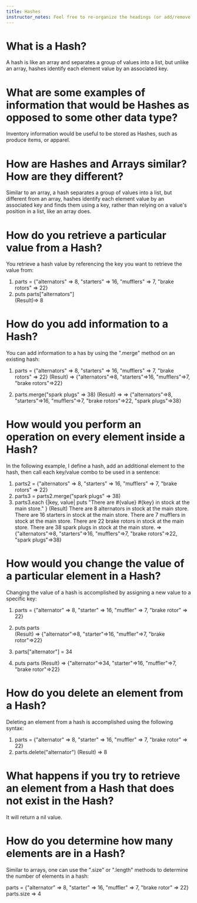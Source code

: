 ```yaml
---
title: Hashes
instructor_notes: Feel free to re-organize the headings (or add/remove headings) below. We included the headings for your benefit, but it's 100% fine if you want to write your responses in some different structure.
---
```


# What is a Hash?

A hash is like an array and separates a group of values into a list, but unlike an array, hashes identify each element value by an associated key.



# What are some examples of information that would be Hashes as opposed to some other data type?

Inventory information would be useful to be stored as Hashes, such as produce items, or apparel.



# How are Hashes and Arrays similar? How are they different?

Similar to an array, a hash separates a group of values into a list, but different from an array, hashes identify each element value by an associated key and finds them using a key, rather than relying on a value's position in a list, like an array does.



# How do you retrieve a particular value from a Hash?

You retrieve a hash value by referencing the key you want to retrieve the value from:

1) parts = {"alternators" => 8, "starters" => 16, "mufflers" => 7, "brake rotors" => 22}
2) puts parts["alternators"]   
(Result)=> 8




# How do you add information to a Hash?

You can add information to a has by using the ".merge" method on an existing hash:

1) parts = {"alternators" => 8, "starters" => 16, "mufflers" => 7, "brake rotors" => 22}
    (Result) => {"alternators"=>8, "starters"=>16, "mufflers"=>7, "brake rotors"=>22}

2) parts.merge("spark plugs" => 38)
    (Result) => => {"alternators"=>8, "starters"=>16, "mufflers"=>7, "brake rotors"=>22, "spark plugs"=>38}


# How would you perform an operation on every element inside a Hash?

In the following example, I define a hash, add an additional element to the hash, then call each key/value combo to be used in a sentence:

1) parts2 = {"alternators" => 8, "starters" => 16, "mufflers" => 7, "brake rotors" => 22}
2) parts3 = parts2.merge("spark plugs" => 38)
3) parts3.each {|key, value| puts "There are #{value} #{key} in stock at the main store." }
(Result)    There are 8 alternators in stock at the main store.
            There are 16 starters in stock at the main store.
            There are 7 mufflers in stock at the main store.
            There are 22 brake rotors in stock at the main store.
            There are 38 spark plugs in stock at the main store.
            => {"alternators"=>8, "starters"=>16, "mufflers"=>7, "brake rotors"=>22, "spark plugs"=>38}


# How would you change the value of a particular element in a Hash?

Changing the value of a hash is accomplished by assigning a new value to a specific key:
1) parts = {"alternator" => 8, "starter" => 16, "muffler" => 7, "brake rotor" => 22}

2) puts parts   
(Result) => {"alternator"=>8, "starter"=>16, "muffler"=>7, "brake rotor"=>22}

3) parts["alternator"] = 34

4) puts parts 
(Result) => {"alternator"=>34, "starter"=>16, "muffler"=>7, "brake rotor"=>22}



# How do you delete an element from a Hash?

Deleting an element from a hash is accomplished using the following syntax:

1) parts = {"alternator" => 8, "starter" => 16, "muffler" => 7, "brake rotor" => 22}
2) parts.delete("alternator")
(Result) => 8



# What happens if you try to retrieve an element from a Hash that does not exist in the Hash?

It will return a nil value.



# How do you determine how many elements are in a Hash?

Similar to arrays, one can use the ".size" or ".length" methods to determine the number of elements in a hash:

parts = {"alternator" => 8, "starter" => 16, "muffler" => 7, "brake rotor" => 22}
parts.size  => 4